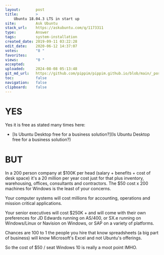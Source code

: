 ```yaml
---
layout:       post
title:        >
    Ubuntu 18.04.3 LTS in start up
site:         Ask Ubuntu
stack_url:    https://askubuntu.com/q/1173311
type:         Answer
tags:         system-installation
created_date: 2019-09-11 03:22:28
edit_date:    2020-06-12 14:37:07
votes:        "8 "
favorites:    
views:        "0 "
accepted:     
uploaded:     2024-08-08 05:13:48
git_md_url:   https://github.com/pippim/pippim.github.io/blob/main/_posts/2019/2019-09-11-Ubuntu-18.04.3-LTS-in-start-up.md
toc:          false
navigation:   false
clipboard:    false
---
```


# YES

Yes it is free as stated many times here:

- [Is Ubuntu Desktop free for a business solution?](Is Ubuntu Desktop free for a business solution?)

# BUT

In a 200 person company at $100K per head (salary + benefits + cost of desk space) it's a 20 million per year cost just for that plus inventory, warehousing, offices, consultants and contractors. The $50 cost x 200 machines for Windows is the least of your concerns.

Your computer systems will cost millions for accounting, operations and mission critical applications.

Your senior executives will cost $250K + and will come with their own preferences for JD Edwards running on AS/400, or SX.e running on Windows/Linux or Navision on Windows, or SAP on a variety of platforms.

Chances are 100 to 1 the people you hire that know spreadsheets (a big part of business) will know Microsoft's Excel and not Ubuntu's offerings.

So the cost of $50 / seat Windows 10 is really a moot point IMHO.
